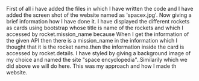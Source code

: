 First of all i have added the files in which I have written the code and I have added the screen shot of the website named as 'spacex.jpg'. Now giving a brief information how I have done it. I have displayed the different rockets as cards using bootstrap whose title is name of the rockets and which I accessed by rocket.mission_name because When I get the information of the given API then there is a mission_name in the information which I thought that it is the rocket name.then the information inside the card is accessed by rocket.details. I have styled by giving a background image of my choice and named the site "space encyclopedia"..Similarily which we did above we will do here. This was my approach and how I made th website.
